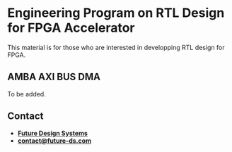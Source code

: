 # Engineering Program on RTL Design for FPGA Accelerator
This material is for those who are interested in developping RTL design for FPGA.

## AMBA AXI BUS DMA
To be added.

## Contact
* <a href="http://www.future-ds.com" target="_blank">**Future Design Systems**</a>
* **[contact@future-ds.com](mailto:contact@future-ds.com)**
